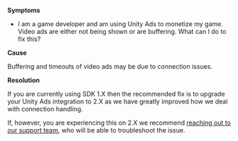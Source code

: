
        

**Symptoms** 

*   I am a game developer and am using Unity Ads to monetize my game. Video ads are either not being shown or are buffering. What can I do to fix this?

**Cause** 

Buffering and timeouts of video ads may be due to connection issues.

**Resolution** 

If you are currently using SDK 1.X then the recommended fix is to upgrade your Unity Ads integration to 2.X as we have greatly improved how we deal with connection handling.

If, however, you are experiencing this on 2.X we recommend [reaching out to our support team](mailto:unityads-support@unity3d.com), who will be able to troubleshoot the issue.

      